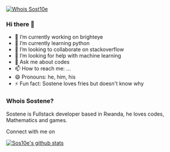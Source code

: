 [![Whois Sost10e](https://pbs.twimg.com/profile_banners/953537652200017920/1609784220/1500x500)](https://www.youtube.com/c/whoisSostene)
### Hi there 👋

- 🔭 I’m currently working on brighteye
- 🌱 I’m currently learning python
- 👯 I’m looking to collaborate on stackoverflow
- 🤔 I’m looking for help with machine learning
- 💬 Ask me about codes
- 📫 How to reach me: ...
- 😄 Pronouns: he, him, his
- ⚡ Fun fact: Sostene loves fries but doesn't know why
### Whois Sostene?
Sostene is Fullstack developer based in Rwanda, he loves codes, Mathematics and games.

Connect with me on


[![Sos10e's github stats](https://github-readme-stats.vercel.app/api?username=sos10e)](https://github.com/sos10e/github-readme-stats)
